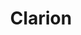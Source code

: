 ---
title: Clarion
description: Your Guide to Using the Clarion Theme for Magento
tags: [Theme, Template, Requirements, Setup]
breadcrumb: /magento:Magento/!themes:Themes/!clarion:Clarion

---